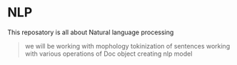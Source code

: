 # NLP
This reposatory is all about Natural language processing 
> we will be working with mophology tokinization of sentences 
> working with various operations of Doc object 
> creating nlp model 
